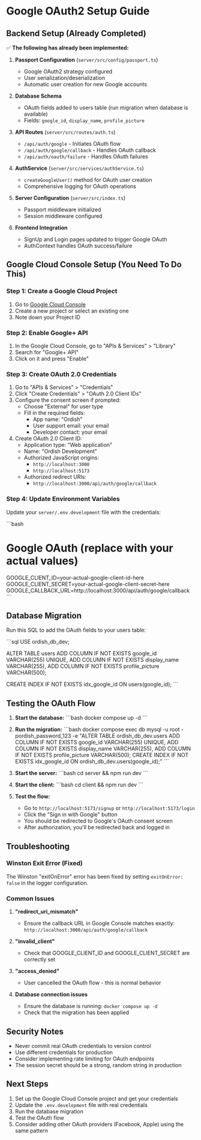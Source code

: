# Google OAuth2 Setup Guide

## Backend Setup (Already Completed)

✅ **The following has already been implemented:**

1. **Passport Configuration** (`server/src/config/passport.ts`)
   - Google OAuth2 strategy configured
   - User serialization/deserialization
   - Automatic user creation for new Google accounts

2. **Database Schema** 
   - OAuth fields added to users table (run migration when database is available)
   - Fields: `google_id`, `display_name`, `profile_picture`

3. **API Routes** (`server/src/routes/auth.ts`)
   - `/api/auth/google` - Initiates OAuth flow
   - `/api/auth/google/callback` - Handles OAuth callback
   - `/api/auth/oauth/failure` - Handles OAuth failures

4. **AuthService** (`server/src/services/authService.ts`)
   - `createGoogleUser()` method for OAuth user creation
   - Comprehensive logging for OAuth operations

5. **Server Configuration** (`server/src/index.ts`)
   - Passport middleware initialized
   - Session middleware configured

6. **Frontend Integration** 
   - SignUp and Login pages updated to trigger Google OAuth
   - AuthContext handles OAuth success/failure

## Google Cloud Console Setup (You Need To Do This)

### Step 1: Create a Google Cloud Project

1. Go to [Google Cloud Console](https://console.cloud.google.com/)
2. Create a new project or select an existing one
3. Note down your Project ID

### Step 2: Enable Google+ API

1. In the Google Cloud Console, go to "APIs & Services" > "Library"
2. Search for "Google+ API" 
3. Click on it and press "Enable"

### Step 3: Create OAuth 2.0 Credentials

1. Go to "APIs & Services" > "Credentials"
2. Click "Create Credentials" > "OAuth 2.0 Client IDs"
3. Configure the consent screen if prompted:
   - Choose "External" for user type
   - Fill in the required fields:
     - App name: "Ordish"
     - User support email: your email
     - Developer contact: your email
4. Create OAuth 2.0 Client ID:
   - Application type: "Web application"
   - Name: "Ordish Development"
   - Authorized JavaScript origins:
     - `http://localhost:3000`
     - `http://localhost:5173`
   - Authorized redirect URIs:
     - `http://localhost:3000/api/auth/google/callback`

### Step 4: Update Environment Variables

Update your `server/.env.development` file with the credentials:

\`\`\`bash
# Google OAuth (replace with your actual values)
GOOGLE_CLIENT_ID=your-actual-google-client-id-here
GOOGLE_CLIENT_SECRET=your-actual-google-client-secret-here
GOOGLE_CALLBACK_URL=http://localhost:3000/api/auth/google/callback
\`\`\`

## Database Migration

Run this SQL to add the OAuth fields to your users table:

\`\`\`sql
USE ordish_db_dev;

ALTER TABLE users 
ADD COLUMN IF NOT EXISTS google_id VARCHAR(255) UNIQUE,
ADD COLUMN IF NOT EXISTS display_name VARCHAR(255),
ADD COLUMN IF NOT EXISTS profile_picture VARCHAR(500);

CREATE INDEX IF NOT EXISTS idx_google_id ON users(google_id);
\`\`\`

## Testing the OAuth Flow

1. **Start the database:**
   \`\`\`bash
   docker compose up -d
   \`\`\`

2. **Run the migration:**
   \`\`\`bash
   docker compose exec db mysql -u root -pordish_password_123 -e "ALTER TABLE ordish_db_dev.users ADD COLUMN IF NOT EXISTS google_id VARCHAR(255) UNIQUE, ADD COLUMN IF NOT EXISTS display_name VARCHAR(255), ADD COLUMN IF NOT EXISTS profile_picture VARCHAR(500); CREATE INDEX IF NOT EXISTS idx_google_id ON ordish_db_dev.users(google_id);"
   \`\`\`

3. **Start the server:**
   \`\`\`bash
   cd server && npm run dev
   \`\`\`

4. **Start the client:**
   \`\`\`bash
   cd client && npm run dev
   \`\`\`

5. **Test the flow:**
   - Go to `http://localhost:5173/signup` or `http://localhost:5173/login`
   - Click the "Sign in with Google" button
   - You should be redirected to Google's OAuth consent screen
   - After authorization, you'll be redirected back and logged in

## Troubleshooting

### Winston Exit Error (Fixed)
The Winston "exitOnError" error has been fixed by setting `exitOnError: false` in the logger configuration.

### Common Issues

1. **"redirect_uri_mismatch"**
   - Ensure the callback URL in Google Console matches exactly: `http://localhost:3000/api/auth/google/callback`

2. **"invalid_client"**
   - Check that GOOGLE_CLIENT_ID and GOOGLE_CLIENT_SECRET are correctly set

3. **"access_denied"**
   - User cancelled the OAuth flow - this is normal behavior

4. **Database connection issues**
   - Ensure the database is running: `docker compose up -d`
   - Check that the migration has been applied

## Security Notes

- Never commit real OAuth credentials to version control
- Use different credentials for production
- Consider implementing rate limiting for OAuth endpoints
- The session secret should be a strong, random string in production

## Next Steps

1. Set up the Google Cloud Console project and get your credentials
2. Update the `.env.development` file with real credentials
3. Run the database migration
4. Test the OAuth flow
5. Consider adding other OAuth providers (Facebook, Apple) using the same pattern

